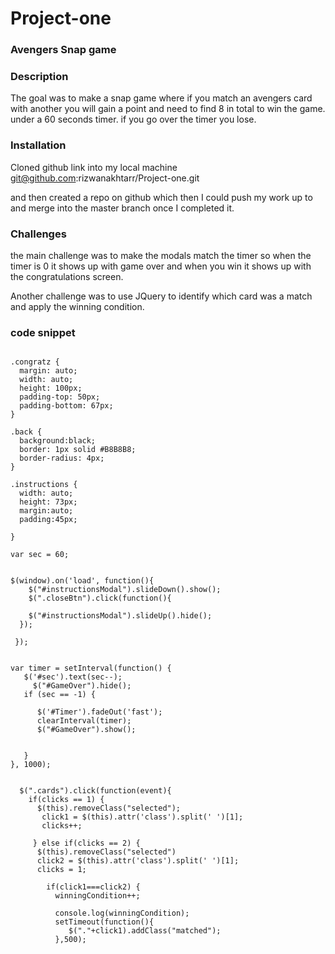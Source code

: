 # Project-one
### Avengers Snap game

### Description

The goal was to make a snap game where if you match an avengers card with another you will gain a point and need to find 8 in total to win the game. under a 60 seconds timer. if you go over the timer you lose.

### Installation
Cloned github link into my local machine
	git@github.com:rizwanakhtarr/Project-one.git

and then created a repo on github which then I could push my work up to and merge into the master branch once I completed it.

### Challenges
the main challenge was to make the modals match the timer so when the timer is 0 it shows up with game over and when you win it shows up with the congratulations screen.

Another challenge was to use JQuery to identify which card was a match and apply the winning condition.

### code snippet
```

.congratz {
  margin: auto;
  width: auto;
  height: 100px;
  padding-top: 50px;
  padding-bottom: 67px;
}

.back {
  background:black;
  border: 1px solid #B8B8B8;
  border-radius: 4px;
}

.instructions {
  width: auto;
  height: 73px;
  margin:auto;
  padding:45px;

}

```

```
var sec = 60;


$(window).on('load', function(){
    $("#instructionsModal").slideDown().show();
    $(".closeBtn").click(function(){

    $("#instructionsModal").slideUp().hide();
  });

 });


var timer = setInterval(function() {
   $('#sec').text(sec--);
     $("#GameOver").hide();
   if (sec == -1) {

      $('#Timer').fadeOut('fast');
      clearInterval(timer);
      $("#GameOver").show();


   }
}, 1000);


  $(".cards").click(function(event){
    if(clicks == 1) {
      $(this).removeClass("selected");
       click1 = $(this).attr('class').split(' ')[1];
       clicks++;

     } else if(clicks == 2) {
      $(this).removeClass("selected")
      click2 = $(this).attr('class').split(' ')[1];
      clicks = 1;

        if(click1===click2) {
          winningCondition++;

          console.log(winningCondition);
          setTimeout(function(){
             $("."+click1).addClass("matched");
          },500);

```
